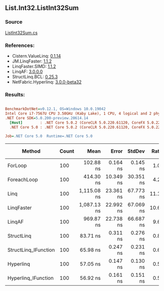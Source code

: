﻿## List.Int32.ListInt32Sum

### Source
[ListInt32Sum.cs](../LinqBenchmarks/List/Int32/ListInt32Sum.cs)

### References:
- Cistern.ValueLinq: [0.1.14](https://www.nuget.org/packages/Cistern.ValueLinq/0.1.14)
- JM.LinqFaster: [1.1.2](https://www.nuget.org/packages/JM.LinqFaster/1.1.2)
- LinqFaster.SIMD: [1.1.2](https://www.nuget.org/packages/LinqFaster.SIMD/1.0.3)
- LinqAF: [3.0.0.0](https://www.nuget.org/packages/LinqAF/3.0.0.0)
- StructLinq.BCL: [0.25.3](https://www.nuget.org/packages/StructLinq.BCL/0.25.3)
- NetFabric.Hyperlinq: [3.0.0-beta32](https://www.nuget.org/packages/NetFabric.Hyperlinq/3.0.0-beta32)

### Results:
``` ini

BenchmarkDotNet=v0.12.1, OS=Windows 10.0.19042
Intel Core i7-7567U CPU 3.50GHz (Kaby Lake), 1 CPU, 4 logical and 2 physical cores
.NET Core SDK=5.0.200-preview.20614.14
  [Host]        : .NET Core 5.0.2 (CoreCLR 5.0.220.61120, CoreFX 5.0.220.61120), X64 RyuJIT
  .NET Core 5.0 : .NET Core 5.0.2 (CoreCLR 5.0.220.61120, CoreFX 5.0.220.61120), X64 RyuJIT

Job=.NET Core 5.0  Runtime=.NET Core 5.0  

```
|               Method | Count |        Mean |     Error |    StdDev | Ratio | RatioSD |  Gen 0 | Gen 1 | Gen 2 | Allocated |
|--------------------- |------ |------------:|----------:|----------:|------:|--------:|-------:|------:|------:|----------:|
|              ForLoop |   100 |   102.88 ns |  0.164 ns |  0.145 ns |  1.00 |    0.00 |      - |     - |     - |         - |
|          ForeachLoop |   100 |   414.30 ns | 10.349 ns | 30.351 ns |  4.20 |    0.18 |      - |     - |     - |         - |
|                 Linq |   100 | 1,115.08 ns | 23.361 ns | 67.773 ns | 11.10 |    0.56 | 0.0191 |     - |     - |      40 B |
|           LinqFaster |   100 | 1,087.13 ns | 22.992 ns | 67.069 ns | 10.68 |    0.63 | 0.0191 |     - |     - |      40 B |
|               LinqAF |   100 |   969.87 ns | 22.738 ns | 66.687 ns |  9.68 |    0.52 |      - |     - |     - |         - |
|           StructLinq |   100 |    83.71 ns |  0.311 ns |  0.276 ns |  0.81 |    0.00 | 0.0153 |     - |     - |      32 B |
| StructLinq_IFunction |   100 |    65.98 ns |  0.247 ns |  0.231 ns |  0.64 |    0.00 |      - |     - |     - |         - |
|            Hyperlinq |   100 |    57.05 ns |  0.147 ns |  0.130 ns |  0.55 |    0.00 |      - |     - |     - |         - |
|  Hyperlinq_IFunction |   100 |    56.92 ns |  0.161 ns |  0.151 ns |  0.55 |    0.00 |      - |     - |     - |         - |
